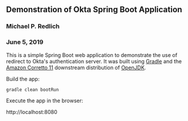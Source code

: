## Demonstration of Okta Spring Boot Application

### Michael P. Redlich
### June 5, 2019

This is a simple Spring Boot web application to demonstrate the use of redirect to Okta's authentication server.
It was built using [Gradle](https://gradle.org/) and the [Amazon Corretto 11](https://docs.aws.amazon.com/corretto/latest/corretto-11-ug/downloads-list.html) downstream distribution of [OpenJDK](https://openjdk.java.net/).

Build the app:

`gradle clean bootRun`

Execute the app in the browser:

http://localhost:8080
